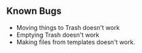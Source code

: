  Known Bugs
---
 * Moving things to Trash doesn't work
 * Emptying Trash doesn't work
 * Making files from templates doesn't work.